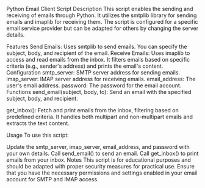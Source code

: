 Python Email Client Script
Description
This script enables the sending and receiving of emails through Python. It utilizes the smtplib library for sending emails and imaplib for receiving them. The script is configured for a specific email service provider but can be adapted for others by changing the server details.

Features
Send Emails: Uses smtplib to send emails. You can specify the subject, body, and recipient of the email.
Receive Emails: Uses imaplib to access and read emails from the inbox. It filters emails based on specific criteria (e.g., sender's address) and prints the email's content.
Configuration
smtp_server: SMTP server address for sending emails.
imap_server: IMAP server address for receiving emails.
email_address: The user's email address.
password: The password for the email account.
Functions
send_email(subject, body, to): Send an email with the specified subject, body, and recipient.

get_inbox(): Fetch and print emails from the inbox, filtering based on predefined criteria. It handles both multipart and non-multipart emails and extracts the text content.

Usage
To use this script:

Update the smtp_server, imap_server, email_address, and password with your own details.
Call send_email() to send an email.
Call get_inbox() to print emails from your inbox.
Notes
This script is for educational purposes and should be adapted with proper security measures for practical use.
Ensure that you have the necessary permissions and settings enabled in your email account for SMTP and IMAP access.
